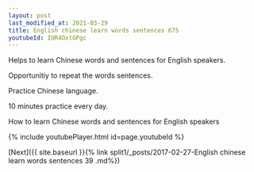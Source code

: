 ```yaml
---
layout: post
last_modified_at: 2021-03-29
title: English chinese learn words sentences 675 
youtubeId: IUR4OxtGPgc
---
```

 
 
Helps to learn Chinese words and sentences for English speakers.

Opportunitiy to repeat the words sentences. 

Practice Chinese language. 
 
10 minutes practice every day. 
 
How to learn Chinese words and sentences for English speakers 
 
{% include youtubePlayer.html id=page.youtubeId %}
 
 
[Next]({{ site.baseurl }}{% link  split1/_posts/2017-02-27-English chinese learn words sentences 39 .md%})
 
